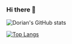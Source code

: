 ### Hi there 👋

![Dorian's GitHub stats](https://github-readme-stats.vercel.app/api?username=doriancodes&count_private=true&theme=synthwave&show_icons=true)

[![Top Langs](https://github-readme-stats.vercel.app/api/top-langs/?username=doriancodes&count_private=true&theme=synthwave&show_icons=true)](https://github.com/doriancodes/github-readme-stats)

<!--
**doriancodes/doriancodes** is a ✨ _special_ ✨ repository because its `README.md` (this file) appears on your GitHub profile.

Here are some ideas to get you started:

- 🔭 I’m currently working on ...
- 🌱 I’m currently learning ...
- 👯 I’m looking to collaborate on ...
- 🤔 I’m looking for help with ...
- 💬 Ask me about ...
- 📫 How to reach me: ...
- 😄 Pronouns: ...
- ⚡ Fun fact: ...
-->
